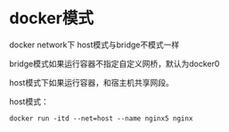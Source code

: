 # docker模式

docker network下 host模式与bridge不模式一样

bridge模式如果运行容器不指定自定义网桥，默认为docker0

host模式下如果运行容器，和宿主机共享网段。

host模式：
```
docker run -itd --net=host --name nginx5 nginx
```
